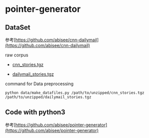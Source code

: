 # pointer-generator

## DataSet
参考[https://github.com/abisee/cnn-dailymail](https://github.com/abisee/cnn-dailymail)

raw corpus 

- [cnn_stories.tgz](https://pan.baidu.com/s/13SDS_UwoRKP6jF1NjRlUCg)

- [dailymail_stories.tgz](https://pan.baidu.com/s/1bJTG90Wr_KUmZa4d_GeAeA)


command for Data preprocessing
```
python data/make_datafiles.py /path/to/unzipped/cnn_stories.tgz /path/to/unzipped/dailymail_stories.tgz
```


## Code with python3
参考[https://github.com/abisee/pointer-generator](https://github.com/abisee/pointer-generator)




